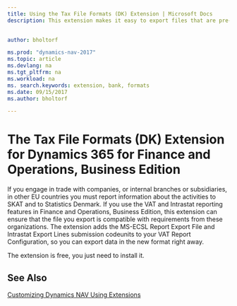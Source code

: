 ```yaml
---
title: Using the Tax File Formats (DK) Extension | Microsoft Docs
description: This extension makes it easy to export files that are pre-formatted to meet bank requirements for electronic submissions. 

 
author: bholtorf

ms.prod: "dynamics-nav-2017"
ms.topic: article
ms.devlang: na
ms.tgt_pltfrm: na
ms.workload: na
ms. search.keywords: extension, bank, formats
ms.date: 09/15/2017
ms.author: bholtorf

---
```


# The Tax File Formats (DK) Extension for Dynamics 365 for Finance and Operations, Business Edition
If you engage in trade with companies, or internal branches or subsidiaries, in other EU countries you must report information about the activities to SKAT and to Statistics Denmark. If you use the VAT and Intrastat reporting features in Finance and Operations, Business Edition, this extension can ensure that the file you export is compatible with requirements from these organizations. The extension adds the MS-ECSL Report Export File and Intrastat Export Lines submission codeunits to your VAT Report Configuration, so you can export data in the new format right away.

The extension is free, you just need to install it. 

## See Also
[Customizing Dynamics NAV Using Extensions](ui-extensions.md)